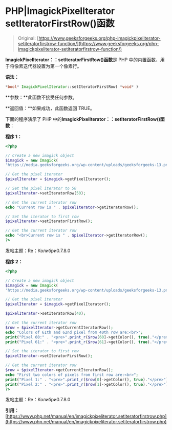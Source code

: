 # PHP|ImagickPixelIterator setIteratorFirstRow()函数

> Original: [https://www.geeksforgeeks.org/php-imagickpixeliterator-setiteratorfirstrow-function/](https://www.geeksforgeeks.org/php-imagickpixeliterator-setiteratorfirstrow-function/)

**ImagickPixelIterator：：setIteratorFirstRow()函数**是 PHP 中的内置函数，用于将像素迭代器设置为第一个像素行。

**语法：**

```php
*bool* ImagickPixelIterator::setIteratorFirstRow( *void* )
```

**参数：**此函数不接受任何参数。

**返回值：**如果成功，此函数返回 TRUE。

下面的程序演示了 PHP 中的**ImagickPixelIterator：：setIteratorFirstRow()函数**：

**程序 1：**

```php
<?php

// Create a new imagick object
$imagick = new Imagick(
'https://media.geeksforgeeks.org/wp-content/uploads/geeksforgeeks-13.png');

// Get the pixel iterator
$pixelIterator = $imagick->getPixelIterator();

// Set the pixel iterator to 50
$pixelIterator->setIteratorRow(50);

// Get the current iterator row
echo "Current row is " . $pixelIterator->getIteratorRow();

// Set the iterator to first row
$pixelIterator->setIteratorFirstRow();

// Get the current iterator row
echo "<br>Current row is " . $pixelIterator->getIteratorRow();
?>
```

发帖主题：Re：Колибри0.7.8.0

**程序 2：**

```php
<?php

// Create a new imagick object
$imagick = new Imagick(
'https://media.geeksforgeeks.org/wp-content/uploads/geeksforgeeks-13.png');

// Get the pixel iterator
$pixelIterator = $imagick->getPixelIterator();

$pixelIterator->setIteratorRow(40);

// Get the current iterator row
$row = $pixelIterator->getCurrentIteratorRow();
echo "Colors of 61th and 62nd pixel from 40th row are:<br>";
print("Pixel 60:" . "<pre>".print_r($row[60]->getColor(), true)."</pre>");
print("Pixel 61:" . "<pre>".print_r($row[61]->getColor(), true)."</pre>");

// Set the iterator to first row
$pixelIterator->setIteratorFirstRow();

// Get the current iterator row
$row = $pixelIterator->getCurrentIteratorRow();
echo "First two colors of pixels from first row are:<br>";
print("Pixel 1:" . "<pre>".print_r($row[0]->getColor(), true)."</pre>");
print("Pixel 2:" . "<pre>".print_r($row[1]->getColor(), true)."</pre>");
?>
```

发帖主题：Re：Колибри0.7.8.0

**引用：**[https://www.php.net/manual/en/imagickpixeliterator.setiteratorfirstrow.php](https://www.php.net/manual/en/imagickpixeliterator.setiteratorfirstrow.php)